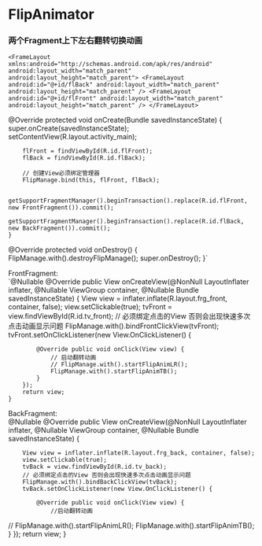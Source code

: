 # FlipAnimator
### 两个Fragment上下左右翻转切换动画
`<FrameLayout xmlns:android="http://schemas.android.com/apk/res/android"
    android:layout_width="match_parent"
    android:layout_height="match_parent">
    <FrameLayout
        android:id="@+id/flBack"
        android:layout_width="match_parent"
        android:layout_height="match_parent" />
    <FrameLayout
        android:id="@+id/flFront"
        android:layout_width="match_parent"
        android:layout_height="match_parent" />
</FrameLayout>`

@Override protected void onCreate(Bundle savedInstanceState) {
		super.onCreate(savedInstanceState);
		setContentView(R.layout.activity_main);

		flFront = findViewById(R.id.flFront);
		flBack = findViewById(R.id.flBack);

		// 创建View必须绑定管理器
		FlipManage.bind(this, flFront, flBack);

		getSupportFragmentManager().beginTransaction().replace(R.id.flFront, new FrontFragment()).commit();
		getSupportFragmentManager().beginTransaction().replace(R.id.flBack, new BackFragment()).commit();
	}
  
  @Override protected void onDestroy() {
		FlipManage.with().destroyFlipManage();
		super.onDestroy();
	}`
  
  FrontFragment:  
  `@Nullable @Override public View onCreateView(@NonNull LayoutInflater inflater, @Nullable ViewGroup container, @Nullable Bundle savedInstanceState) {
		View view = inflater.inflate(R.layout.frg_front, container, false);
		view.setClickable(true);
		tvFront = view.findViewById(R.id.tv_front);
		// 必须绑定点击的View 否则会出现快速多次点击动画显示问题
		FlipManage.with().bindFrontClickView(tvFront);
        tvFront.setOnClickListener(new View.OnClickListener() {

			@Override public void onClick(View view) {
				// 启动翻转动画
				// FlipManage.with().startFlipAnimLR();
				FlipManage.with().startFlipAnimTB();
			}
		});
		return view;
	}
  BackFragment:  
  @Nullable @Override public View onCreateView(@NonNull LayoutInflater inflater, @Nullable ViewGroup container, @Nullable Bundle savedInstanceState) {

		View view = inflater.inflate(R.layout.frg_back, container, false);
		view.setClickable(true);
        tvBack = view.findViewById(R.id.tv_back);
		// 必须绑定点击的View 否则会出现快速多次点击动画显示问题
		FlipManage.with().bindBackClickView(tvBack);
        tvBack.setOnClickListener(new View.OnClickListener() {

			@Override public void onClick(View view) {
				//启动翻转动画
//				FlipManage.with().startFlipAnimLR();
				FlipManage.with().startFlipAnimTB();
			}
		});
		return view;
	}
